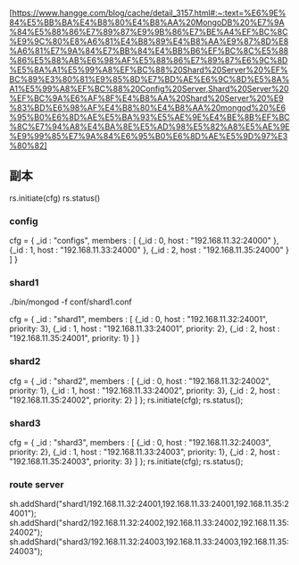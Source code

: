 [https://www.hangge.com/blog/cache/detail_3157.html#:~:text=%E6%9E%84%E5%BB%BA%E4%B8%80%E4%B8%AA%20MongoDB%20%E7%9A%84%E5%88%86%E7%89%87%E9%9B%86%E7%BE%A4%EF%BC%8C%E9%9C%80%E8%A6%81%E4%B8%89%E4%B8%AA%E9%87%8D%E8%A6%81%E7%9A%84%E7%BB%84%E4%BB%B6%EF%BC%8C%E5%88%86%E5%88%AB%E6%98%AF%E5%88%86%E7%89%87%E6%9C%8D%E5%8A%A1%E5%99%A8%EF%BC%88%20Shard%20Server%20%EF%BC%89%E3%80%81%E9%85%8D%E7%BD%AE%E6%9C%8D%E5%8A%A1%E5%99%A8%EF%BC%88%20Config%20Server,Shard%20Server%20%EF%BC%9A%E6%AF%8F%E4%B8%AA%20Shard%20Server%20%E9%83%BD%E6%98%AF%E4%B8%80%E4%B8%AA%20mongod%20%E6%95%B0%E6%8D%AE%E5%BA%93%E5%AE%9E%E4%BE%8B%EF%BC%8C%E7%94%A8%E4%BA%8E%E5%AD%98%E5%82%A8%E5%AE%9E%E9%99%85%E7%9A%84%E6%95%B0%E6%8D%AE%E5%9D%97%E3%80%82]

## 副本
rs.initiate(cfg)
rs.status()
### config
cfg = {
_id : "configs",
members : [
{_id : 0, host : "192.168.11.32:24000" },
{_id : 1, host : "192.168.11.33:24000" },
{_id : 2, host : "192.168.11.35:24000" }
]
}

### shard1
./bin/mongod -f conf/shard1.conf

cfg = {
_id : "shard1",
members : [
{_id : 0, host : "192.168.11.32:24001", priority: 3},
{_id : 1, host : "192.168.11.33:24001", priority: 2},
{_id : 2, host : "192.168.11.35:24001", priority: 1}
]
}

### shard2
cfg = {
_id : "shard2",
members : [
{_id : 0, host : "192.168.11.32:24002", priority: 1},
{_id : 1, host : "192.168.11.33:24002", priority: 3},
{_id : 2, host : "192.168.11.35:24002", priority: 2}
]
};
rs.initiate(cfg);
rs.status();

### shard3
cfg = {
_id : "shard3",
members : [
{_id : 0, host : "192.168.11.32:24003", priority: 2},
{_id : 1, host : "192.168.11.33:24003", priority: 1},
{_id : 2, host : "192.168.11.35:24003", priority: 3}
]
};
rs.initiate(cfg);
rs.status();

### route server
sh.addShard("shard1/192.168.11.32:24001,192.168.11.33:24001,192.168.11.35:24001");
sh.addShard("shard2/192.168.11.32:24002,192.168.11.33:24002,192.168.11.35:24002");
sh.addShard("shard3/192.168.11.32:24003,192.168.11.33:24003,192.168.11.35:24003");